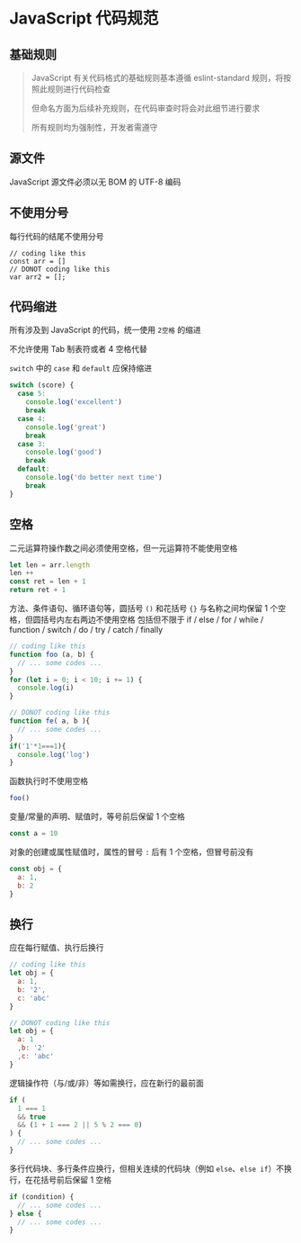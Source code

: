 # JavaScript 代码规范

## 基础规则
> JavaScript 有关代码格式的基础规则基本遵循 eslint-standard 规则，将按照此规则进行代码检查
>
> 但命名方面为后续补充规则，在代码审查时将会对此细节进行要求
>
> 所有规则均为强制性，开发者需遵守

## 源文件
JavaScript 源文件必须以无 BOM 的 UTF-8 编码

## 不使用分号
每行代码的结尾不使用分号
```javascript{2}
// coding like this
const arr = []
// DONOT coding like this
var arr2 = [];
```

## 代码缩进
所有涉及到 JavaScript 的代码，统一使用 `2空格` 的缩进

不允许使用 Tab 制表符或者 4 空格代替

`switch` 中的 `case` 和 `default` 应保持缩进

```javascript
switch (score) {
  case 5:
    console.log('excellent')
    break
  case 4:
    console.log('great')
    break
  case 3:
    console.log('good')
    break
  default:
    console.log('do better next time')
    break
}
```

## 空格
二元运算符操作数之间必须使用空格，但一元运算符不能使用空格
```js
let len = arr.length
len ++
const ret = len + 1
return ret + 1
```

方法、条件语句、循环语句等，圆括号 `()` 和花括号 `{}` 与名称之间均保留 1 个空格，但圆括号内左右两边不使用空格
包括但不限于 if / else / for / while / function / switch / do / try / catch / finally
```javascript
// coding like this
function foo (a, b) {
  // ... some codes ...
}
for (let i = 0; i < 10; i += 1) {
  console.log(i)
}

// DONOT coding like this
function fe( a, b ){
  // ... some codes ...
}
if('1'*1===1){
  console.log('log')
}
```
函数执行时不使用空格
```javascript
foo()
```

变量/常量的声明、赋值时，等号前后保留 1 个空格
```javascript
const a = 10
```

对象的创建或属性赋值时，属性的冒号 `:` 后有 1 个空格，但冒号前没有
```javascript
const obj = {
  a: 1,
  b: 2
}
```

## 换行
应在每行赋值、执行后换行
```javascript
// coding like this
let obj = {
  a: 1,
  b: '2',
  c: 'abc'
}

// DONOT coding like this
let obj = {
  a: 1
  ,b: '2'
  ,c: 'abc'
}
```

逻辑操作符（与/或/非）等如需换行，应在新行的最前面
```javascript
if (
  1 === 1
  && true
  && (1 + 1 === 2 || 5 % 2 === 0)
) {
  // ... some codes ...
}
```
多行代码块、多行条件应换行，但相关连续的代码块（例如 `else`、`else if`）不换行，在花括号前后保留 1 空格
```javascript
if (condition) {
  // ... some codes ...
} else {
  // ... some codes ...
}
```